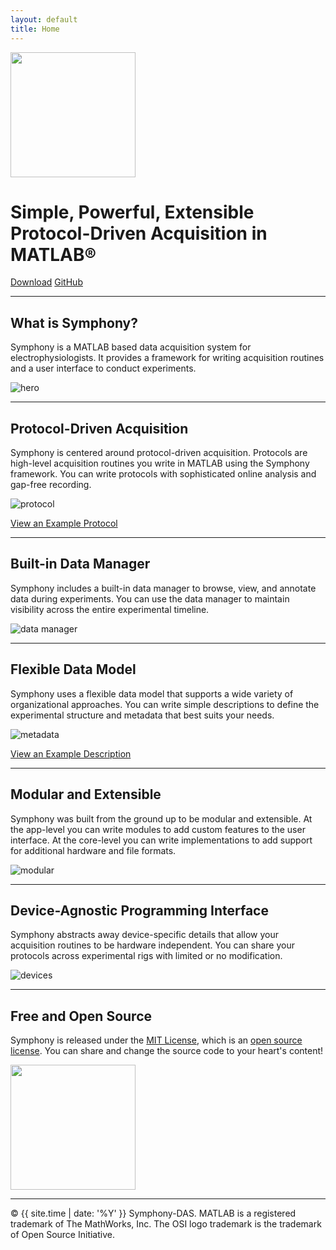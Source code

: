 ```yaml
---
layout: default
title: Home
---
```


<img src="public/images/logo@2x.png" width="200" height="200">

<h1>Simple, Powerful, Extensible<br>
Protocol-Driven Acquisition in MATLAB&reg;</h1>

<a href="{{ site.github.repo }}/releases/download/{{ site.version }}/Symphony.mlappinstall" class="btn">Download</a>
<a href="{{ site.github.repo }}" class="btn">GitHub</a>

<hr>

## What is Symphony?
Symphony is a MATLAB based data acquisition system for electrophysiologists. It provides a framework for writing acquisition routines and a user interface to conduct experiments.

![hero](public/images/hero.png)

<hr>

## Protocol-Driven Acquisition
Symphony is centered around protocol-driven acquisition. Protocols are high-level acquisition routines you write in MATLAB using the Symphony framework. You can write protocols with sophisticated online analysis and gap-free recording.

![protocol](public/images/protocol.png)

<a class="btn" href="#" data-featherlight="#protocol" data-featherlight-variant="codebox">View an Example Protocol</a>

<div class="lightbox" id="protocol">
  <code style="width=50%;" data-gist-id="cafarm/0ad2661c46829cbc727fbdbf345d2a7c" data-gist-hide-footer="true" data-gist-hide-line-numbers="true"></code>
</div>

<hr>

## Built-in Data Manager
Symphony includes a built-in data manager to browse, view, and annotate data during experiments. You can use the data manager to maintain visibility across the entire experimental timeline.

![data manager](public/images/data-manager.png)

<hr>

## Flexible Data Model
Symphony uses a flexible data model that supports a wide variety of organizational approaches. You can write simple descriptions to define the experimental structure and metadata that best suits your needs.

![metadata](public/images/metadata.png)

<a class="btn" href="#" data-featherlight="#description" data-featherlight-variant="codebox">View an Example Description</a>

<div class="lightbox" id="description">
  <code style="width=50%;" data-gist-id="cafarm/b334cd0cf11ded942a12a1f8de8796f7" data-gist-hide-footer="true" data-gist-hide-line-numbers="true"></code>
</div>

<hr>

## Modular and Extensible
Symphony was built from the ground up to be modular and extensible. At the app-level you can write modules to add custom features to the user interface. At the core-level you can write implementations to add support for additional hardware and file formats.

![modular](public/images/modular.png)

<hr>

## Device-Agnostic Programming Interface
Symphony abstracts away device-specific details that allow your acquisition routines to be hardware independent. You can share your protocols across experimental rigs with limited or no modification.

![devices](public/images/devices.png)

<hr>

## Free and Open Source
Symphony is released under the [MIT License](https://opensource.org/licenses/MIT), which is an [open source license](https://opensource.org/docs/osd). You can share and change the source code to your heart's content!

<img src="public/images/osi@2x.png" width="200" height="200">

<hr>

&copy; {{ site.time | date: '%Y' }} Symphony-DAS. MATLAB is a registered trademark of The MathWorks, Inc. The OSI logo trademark is the trademark of Open Source Initiative.
